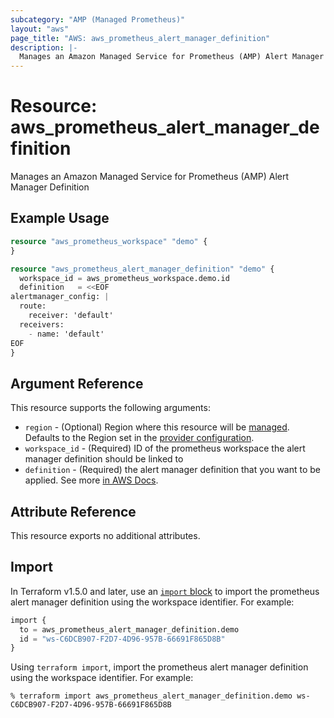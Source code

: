 ```yaml
---
subcategory: "AMP (Managed Prometheus)"
layout: "aws"
page_title: "AWS: aws_prometheus_alert_manager_definition"
description: |-
  Manages an Amazon Managed Service for Prometheus (AMP) Alert Manager Definition
---
```


# Resource: aws_prometheus_alert_manager_definition

Manages an Amazon Managed Service for Prometheus (AMP) Alert Manager Definition

## Example Usage

```terraform
resource "aws_prometheus_workspace" "demo" {
}

resource "aws_prometheus_alert_manager_definition" "demo" {
  workspace_id = aws_prometheus_workspace.demo.id
  definition   = <<EOF
alertmanager_config: |
  route:
    receiver: 'default'
  receivers:
    - name: 'default'
EOF
}
```

## Argument Reference

This resource supports the following arguments:

* `region` - (Optional) Region where this resource will be [managed](https://docs.aws.amazon.com/general/latest/gr/rande.html#regional-endpoints). Defaults to the Region set in the [provider configuration](https://registry.terraform.io/providers/hashicorp/aws/latest/docs#aws-configuration-reference).
* `workspace_id` - (Required) ID of the prometheus workspace the alert manager definition should be linked to
* `definition` - (Required) the alert manager definition that you want to be applied. See more [in AWS Docs](https://docs.aws.amazon.com/prometheus/latest/userguide/AMP-alert-manager.html).

## Attribute Reference

This resource exports no additional attributes.

## Import

In Terraform v1.5.0 and later, use an [`import` block](https://developer.hashicorp.com/terraform/language/import) to import the prometheus alert manager definition using the workspace identifier. For example:

```terraform
import {
  to = aws_prometheus_alert_manager_definition.demo
  id = "ws-C6DCB907-F2D7-4D96-957B-66691F865D8B"
}
```

Using `terraform import`, import the prometheus alert manager definition using the workspace identifier. For example:

```console
% terraform import aws_prometheus_alert_manager_definition.demo ws-C6DCB907-F2D7-4D96-957B-66691F865D8B
```
